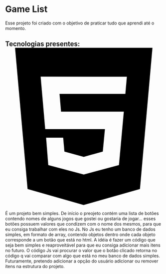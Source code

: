 <h1 align:"center">Game List</h1>
<p align:"center">Esse projeto foi criado com o objetivo de praticar tudo que aprendi até o momento.</p>

<h2>Tecnologias presentes: <svg role="img" viewBox="0 0 24 24" xmlns="http://www.w3.org/2000/svg"><title>HTML5</title><path d="M1.5 0h21l-1.91 21.563L11.977 24l-8.564-2.438L1.5 0zm7.031 9.75l-.232-2.718 10.059.003.23-2.622L5.412 4.41l.698 8.01h9.126l-.326 3.426-2.91.804-2.955-.81-.188-2.11H6.248l.33 4.171L12 19.351l5.379-1.443.744-8.157H8.531z"/></svg></h2>
É um projeto bem simples. De início o preojeto contém uma lista de botões contendo nomes de alguns
jogos que gostei ou gostaria de jogar... esses botões possuem valores que condizem com o nome dos mesmos, para que eu consiga trabalhar com eles no Js. No Js eu tenho um banco de dados
simples, em formato de array, contendo objetos dentro onde cada objeto corresponde a um botão que está no html. A idéia é fazer um código que seja bem simples e reaproveitável para que
eu consiga adicionar mais itens no futuro.
O código Js vai procurar o valor que o botão clicado retorna no código q vai comparar com algo que está no meu banco de dados simples. Futuramente, pretendo adicionar a opção do usuário
adicionar ou remover itens na estrutura do projeto.
